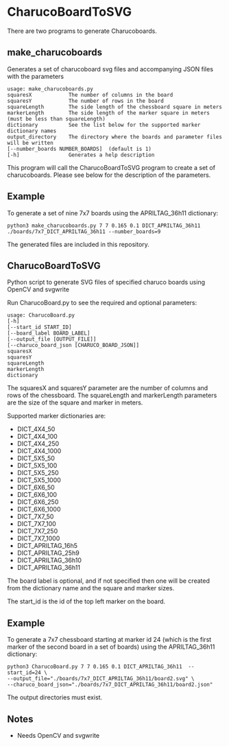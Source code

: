 # CharucoBoardToSVG

There are two programs to generate Charucoboards.

## make_charucoboards

Generates a set of charucoboard svg files and accompanying JSON files with the parameters

    usage: make_charucoboards.py
    squaresX            The number of columns in the board
    squaresY            The number of rows in the board
    squareLength        The side length of the chessboard square in meters
    markerLength        The side length of the marker square in meters (must be less than squareLength)
    dictionary          See the list below for the supported marker dictionary names
    output_directory    The directory where the boards and parameter files will be written
    [--number_boards NUMBER_BOARDS]  (default is 1)
    [-h]                Generates a help description

This program will call the CharucoBoardToSVG program to create a set of charucoboards.  Please see below for
the description of the parameters.

Example
--

To generate a set of nine 7x7 boards using the APRILTAG_36h11 dictionary:

    python3 make_charucoboards.py 7 7 0.165 0.1 DICT_APRILTAG_36h11 ./boards/7x7_DICT_APRILTAG_36h11 --number_boards=9

The generated files are included in this repository.


## CharucoBoardToSVG

Python script to generate SVG files of specified charuco boards using OpenCV and svgwrite

Run CharucoBoard.py to see the required and optional parameters:

    usage: CharucoBoard.py
    [-h]
    [--start_id START_ID]
    [--board_label BOARD_LABEL]
    [--output_file [OUTPUT_FILE]]
    [--charuco_board_json [CHARUCO_BOARD_JSON]]
    squaresX
    squaresY
    squareLength
    markerLength
    dictionary

The squaresX and squaresY parameter are the number of columns and rows of the chessboard.
The squareLength and markerLength parameters are the size of the square and marker in meters.

Supported marker dictionaries are:

- DICT_4X4_50
- DICT_4X4_100
- DICT_4X4_250
- DICT_4X4_1000
- DICT_5X5_50
- DICT_5X5_100
- DICT_5X5_250
- DICT_5X5_1000
- DICT_6X6_50
- DICT_6X6_100
- DICT_6X6_250
- DICT_6X6_1000
- DICT_7X7_50
- DICT_7X7_100
- DICT_7X7_250
- DICT_7X7_1000
- DICT_APRILTAG_16h5
- DICT_APRILTAG_25h9
- DICT_APRILTAG_36h10
- DICT_APRILTAG_36h11

The board label is optional, and if not specified then one will be created from the dictionary name and the square and
marker sizes.

The start_id is the id of the top left marker on the board.

Example
--

To generate a 7x7 chessboard starting at marker id 24 (which is the first marker of the second board in a set of boards)
using the APRILTAG_36h11 dictionary:

    python3 CharucoBoard.py 7 7 0.165 0.1 DICT_APRILTAG_36h11  --start_id=24 \
    --output_file="./boards/7x7_DICT_APRILTAG_36h11/board2.svg" \
    --charuco_board_json="./boards/7x7_DICT_APRILTAG_36h11/board2.json"

The output directories must exist.

Notes
--
- Needs OpenCV and svgwrite

